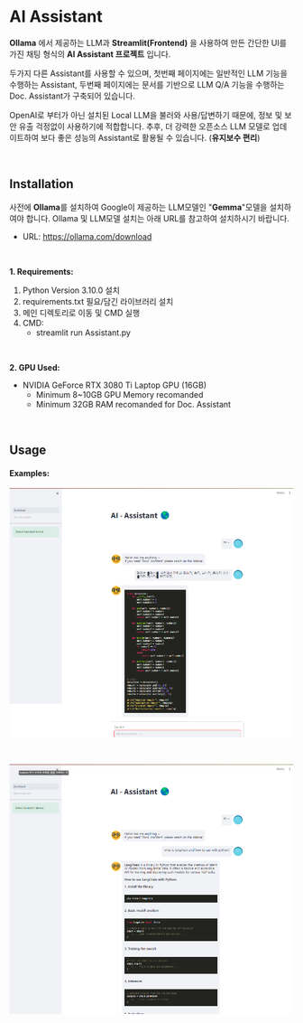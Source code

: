 # AI Assistant
**Ollama** 에서 제공하는 LLM과 **Streamlit(Frontend)** 을 사용하여 만든 간단한 UI를 가진 채팅 형식의 **AI Assistant 프로젝트** 입니다.

두가지 다른 Assistant를 사용할 수 있으며, 첫번째 페이지에는 일반적인 LLM 기능을 수행하는 Assistant, 두번째 페이지에는 문서를 기반으로 LLM Q/A 기능을 수행하는 Doc. Assistant가 구축되어 있습니다.

OpenAI로 부터가 아닌 설치된 Local LLM을 불러와 사용/답변하기 때문에, 정보 및 보안 유출 걱정없이 사용하기에 적합합니다. 추후, 더 강력한 오픈소스 LLM 모델로 업데이트하여 보다 좋은 성능의 Assistant로 활용될 수 있습니다. (**유지보수 편리**)

<br>

## Installation
사전에 **Ollama**를 설치하여 Google이 제공하는 LLM모델인 "**Gemma**"모델을 설치하여야 합니다.
Ollama 및 LLM모델 설치는 아래 URL를 참고하여 설치하시기 바랍니다.
- URL: https://ollama.com/download

<br>


**1. Requirements:**
1. Python Version 3.10.0 설치
2. requirements.txt 필요/담긴 라이브러리 설치
3. 메인 디렉토리로 이동 및 CMD 실행
4. CMD:
    - streamlit run Assistant.py

<br>

**2. GPU Used:**
- NVIDIA GeForce RTX 3080 Ti Laptop GPU (16GB)
  - Minimum 8~10GB GPU Memory recomanded
  - Minimum 32GB RAM recomanded for Doc. Assistant


<br>


## Usage

#### Examples:

![화면 예시](./samples/sample1.png)

<br>

![화면 예시](./samples/sample2.png)
